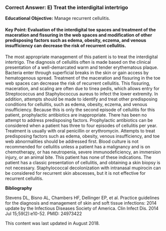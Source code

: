 
### Correct Answer: E) Treat the interdigital intertrigo 

**Educational Objective:** Manage recurrent cellulitis.

#### **Key Point:** Evaluation of the interdigital toe spaces and treatment of the maceration and fissuring in the web spaces and modification of other predisposing factors such as edema, obesity, eczema, and venous insufficiency can decrease the risk of recurrent cellulitis.

The most appropriate management of this patient is to treat the interdigital intertrigo. The diagnosis of cellulitis often is made based on the clinical presentation of a well-demarcated warm and tender erythematous plaque. Bacteria enter through superficial breaks in the skin or gain access by hematogenous spread. Treatment of the maceration and fissuring in the toe web spaces can decrease the risk of recurrent cellulitis. This fissuring, maceration, and scaling are often due to tinea pedis, which allows entry for Streptococcus and Staphylococcus aureus to infect the lower extremity. In addition, attempts should be made to identify and treat other predisposing conditions for cellulitis, such as edema, obesity, eczema, and venous insufficiency.
Because this is only the second episode of cellulitis for this patient, prophylactic antibiotics are inappropriate. There has been no attempt to address predisposing factors. Prophylactic antibiotics can be considered when a patient has three to four episodes of cellulitis per year. Treatment is usually with oral penicillin or erythromycin. Attempts to treat predisposing factors such as edema, obesity, venous insufficiency, and toe web abnormalities should be addressed first.
Blood culture is not recommended for cellulitis unless a patient has a malignancy and is on chemotherapy, or has neutropenia, severe immunodeficiency, an immersion injury, or an animal bite. This patient has none of these indications.
The patient has a classic presentation of cellulitis, and obtaining a skin biopsy is not necessary.
Staphylococcal decolonization with intranasal mupirocin can be considered for recurrent skin abscesses, but it is not effective for recurrent cellulitis.

**Bibliography**

Stevens DL, Bisno AL, Chambers HF, Dellinger EP, et al. Practice guidelines for the diagnosis and management of skin and soft tissue infections: 2014 update by the Infectious Diseases Society of America. Clin Infect Dis. 2014 Jul 15;59(2):e10-52. PMID: 24973422

This content was last updated in August 2018.